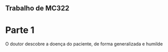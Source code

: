 ## Trabalho de MC322
# Parte 1
O doutor descobre a doença do paciente, de forma generalizada e humilde
